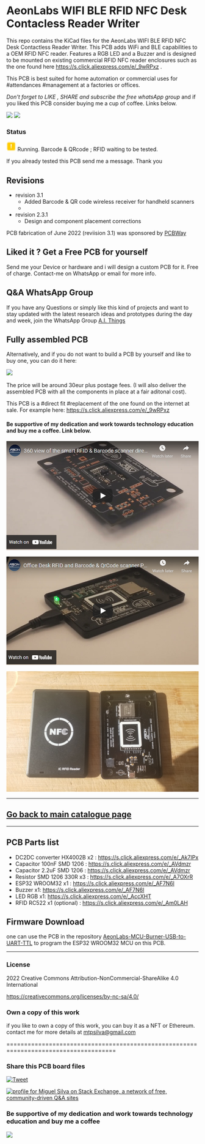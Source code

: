 # AeonLabs WIFI BLE RFID NFC Desk Contacless Reader Writer
 This repo contains the KiCad files for the  AeonLabs WIFI BLE RFID NFC Desk Contactless Reader Writer. This PCB adds WiFi and BLE capabilities to a OEM RFID NFC reader.
Features a RGB LED and a Buzzer and is designed to be mounted on existing commercial RFID NFC reader enclosures such as the one found here https://s.click.aliexpress.com/e/_9wRPxz . 

This PCB is best suited for home automation or commercial uses for #attendances #management at a factories or offices.


*Don't forget to LIKE , SHARE and subscribe the free whatsApp group* and if you liked this PCB consider buying me a cup of coffee. Links below.

![](https://views.whatilearened.today/views/github/aeonSolutions/AeonLabs-WIFI-BLE-RFID-NFC-Desk-Contacless-Reader-Writer.svg)
![](https://img.shields.io/github/downloads/aeonSolutions/AeonLabs-WIFI-BLE-RFID-NFC-Desk-Contacless-Reader-Writer/total)

### Status
![](https://github.com/aeonSolutions/AeonLabs-WIFI-BLE-RFID-NFC-Desk-Contacless-Reader-Writer/blob/main/designs/working_yellow.png)  Running. Barcode & QRcode ; RFID waiting to be tested.

If you already tested this PCB send me a message. Thank you

## Revisions
- revision 3.1
  - Added Barcode & QR code wireless receiver for handheld scanners
  -  
- revision 2.3.1
  - Design and component placement corrections 

PCB fabrication of June 2022 (reviision 3.1) was sponsored by [PCBWay](www.pcbway.com)

## Liked it ? Get a Free PCB for yourself
Send me your Device or hardware and i will design a custom PCB for it. Free of charge. Contact-me on WhatsApp or email for more info. 

## Q&A WhatsApp Group
If you have any Questions or simply  like this kind of projects and want to stay updated with the latest research ideas and prototypes during the day and week, join the WhatsApp Group
[A.I. Things](https://chat.whatsapp.com/FkNC7u83kuy2QRA5sqjBVg)

## Fully assembled PCB
Alternatively, and if you do not want to build a PCB by yourself and like to buy one, you can do it here:

[![](https://github.com/aeonSolutions/PCB-Prototyping-Catalogue/blob/main/tindie_sell.png)](https://www.tindie.com/stores/aeonlabs/)

The price will be around 30eur plus postage fees.
(I will also deliver the assembled PCB with all the components in place at a fair aditonal cost).

This PCB is a #direct fit #replacement of the one found on the internet at sale. For example here: https://s.click.aliexpress.com/e/_9wRPxz

#### Be supportive of my dedication and work towards technology education and buy me a coffee. Link below.

[![](https://github.com/aeonSolutions/AeonLabs-WIFI-BLE-RFID-NFC-Desk-Contacless-Reader-Writer/blob/main/designs/youtube.png)](https://www.youtube.com/watch?v=LmpYdi8Umxo)

[![](https://github.com/aeonSolutions/AeonLabs-WIFI-BLE-RFID-NFC-Desk-Contacless-Reader-Writer/blob/main/designs/youtube2.png)](https://www.youtube.com/watch?v=fLvnoaH_I7A)

![](https://github.com/aeonSolutions/AeonLabs-WIFI-BLE-RFID-NFC-Desk-Contacless-Reader-Writer/blob/main/designs/pcb_case.jpg)
________________________________________________________________________________________________________________
## [Go back to main catalogue page](https://github.com/aeonSolutions/PCB-Prototyping-Catalogue)
________________________________________________________________________________________________________________

## PCB Parts list
- DC2DC converter HX4002B x2 : https://s.click.aliexpress.com/e/_Ak7IPx
- Capacitor 100nF SMD 1206 : https://s.click.aliexpress.com/e/_AVdmzr
- Capacitor 2.2uF SMD 1206 : https://s.click.aliexpress.com/e/_AVdmzr
- Resistor SMD 1206 330R x3 : https://s.click.aliexpress.com/e/_A7OXrR
- ESP32 WROOM32 x1 : https://s.click.aliexpress.com/e/_AF7N6l
- Buzzer x1: https://s.click.aliexpress.com/e/_AF7N6l
- LED RGB x1: https://s.click.aliexpress.com/e/_AccXHT
- RFID RC522 x1 (optional) : https://s.click.aliexpress.com/e/_Am0LAH


## Firmware Download 
one can use the PCB in the repository [AeonLabs-MCU-Burner-USB-to-UART-TTL](https://github.com/aeonSolutions/AeonLabs-MCU-Burner-USB-to-UART-TTL) to program the ESP32 WROOM32 MCU on this PCB.


______________________________________________________________________________________________________________________________

### License
2022 Creative Commons Attribution-NonCommercial-ShareAlike 4.0 International

https://creativecommons.org/licenses/by-nc-sa/4.0/

### Own a copy of this work
if you like to own a copy of this work, you can buy it as a NFT or Ethereum. contact me for more details at mtpsilva@gmail.com

=====================================================================================
### Share this PCB board files
[![Tweet](https://img.shields.io/twitter/url/http/shields.io.svg?style=social)](https://twitter.com/intent/tweet?original_referer=https%3A%2F%2Fjitpack.io%2F&ref_src=twsrc%5Etfw&text=Version%201.0%20of%20![](https://github.com/aeonSolutions/AeonLabs-WIFI-BLE-RFID-NFC-Desk-Contacless-Reader-Writer/blob/main/designs/pcb_back.png)%20is%20now%20available%20on%20&tw_p=tweetbutton&url=http%3A%2F%2Fgithub.com%2FaeonSolutions%2F![](https://github.com/aeonSolutions/AeonLabs-WIFI-BLE-RFID-NFC-Desk-Contacless-Reader-Writer/blob/main/designs/pcb_back.png))

<a href="https://stackexchange.com/users/18907312/miguel-silva"><img src="https://stackexchange.com/users/flair/18907312.png" width="208" height="58" alt="profile for Miguel Silva on Stack Exchange, a network of free, community-driven Q&amp;A sites" title="profile for Miguel Silva on Stack Exchange, a network of free, community-driven Q&amp;A sites" /></a>

### Be supportive of my dedication and work towards technology education and buy me a coffee

[<img src="https://cdn.buymeacoffee.com/buttons/v2/default-yellow.png" data-canonical-src="https://cdn.buymeacoffee.com/buttons/v2/default-yellow.png" height="70" />](https://www.buymeacoffee.com/migueltomas)

